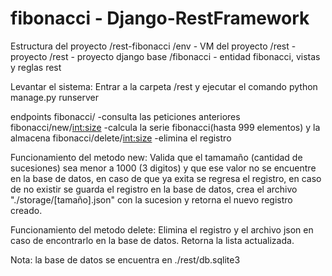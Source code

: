 # fibonacci - Django-RestFramework
Estructura del proyecto
/rest-fibonacci
  /env          - VM del proyecto
  /rest         - proyecto
    /rest       - proyecto django base
    /fibonacci  - entidad fibonacci, vistas y reglas rest
 


Levantar el sistema: Entrar a la carpeta /rest y ejecutar el comando 
  python manage.py runserver

endpoints
  fibonacci/        -consulta las peticiones anteriores
  fibonacci/new/<int:size>      -calcula la serie fibonacci(hasta 999 elementos) y la almacena
  fibonacci/delete/<int:size>   -elimina el registro

Funcionamiento del metodo new:
  Valida que el tamamaño (cantidad de sucesiones) sea menor a 1000 (3 digitos) y que ese valor no se encuentre en la base de datos,
  en caso de que ya exita se regresa el registro, en caso de no existir se guarda el registro en la base de datos, crea el archivo
  "./storage/[tamaño].json" con la sucesion y retorna el nuevo registro creado.

Funcionamiento del metodo delete:
  Elimina el registro y el archivo json en caso de encontrarlo en la base de datos. Retorna la lista actualizada.
  
  Nota: la base de datos se encuentra en ./rest/db.sqlite3
  
